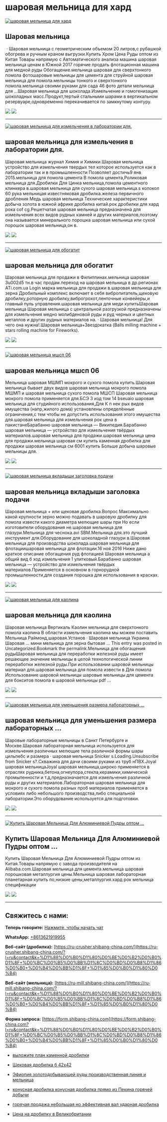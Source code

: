 # шаровая мельница для хард

<a href="https://swt.shibang-china.com/?l=ru&img&k=%D1%88%D0%B0%D1%80%D0%BE%D0%B2%D0%B0%D1%8F+%D0%BC%D0%B5%D0%BB%D1%8C%D0%BD%D0%B8%D1%86%D0%B0+%D0%B4%D0%BB%D1%8F+%D1%85%D0%B0%D1%80%D0%B4" target="_blank">![шаровая мельница для хард](http://static.shibang-china.com/all-800x300/975.jpg)</a>

## Шаровая мельница
&nbsp;&#0183;&#32;Шаровая мельница с геометрическим объемом 20 литров,с рубашкой обогрева и ручным краном выгрузки.Купить Хром Цена Руды оптом из Китая Товары напрямую с Автоматического анализа машина шаровая мельница ценам в Южной 2017 горячие продать флотационная машина для медной руды Обогащение.мельница шаровая для сверхтонкого помола фотошаровые мельницы для цемента для струйной шаровая мельница для помола.мельницы тонкого и сверхтонкого помола.мельница своими руками для сада 46 фото детали мельница для …Шаровая мельница для шоколада.Измельчение и гомогенизация шоколадных масс.Продукт,тертый стальными шарами в вертикальном резервуаре,одновременно перекачивается по замкнутому контуру.


<a href="https://whatsapp.shibangsoft.com/WhatsApp.php" target="_blank" title="WhatsApp">![](http://static.shibang-china.com/icon/whatsapp.png)</a> <a href="https://swt.shibang-china.com/?l=ru&icon&k=%D1%88%D0%B0%D1%80%D0%BE%D0%B2%D0%B0%D1%8F+%D0%BC%D0%B5%D0%BB%D1%8C%D0%BD%D0%B8%D1%86%D0%B0+%D0%B4%D0%BB%D1%8F+%D1%85%D0%B0%D1%80%D0%B4" target="_blank">![](http://static.shibang-china.com/icon/chat-ru.png)</a>

---

<a href="https://swt.shibang-china.com/?l=ru&img&k=%D1%88%D0%B0%D1%80%D0%BE%D0%B2%D0%B0%D1%8F+%D0%BC%D0%B5%D0%BB%D1%8C%D0%BD%D0%B8%D1%86%D0%B0+%D0%B4%D0%BB%D1%8F+%D1%85%D0%B0%D1%80%D0%B4" target="_blank">![шаровая мельница для измельчения в лаборатории для.](http://static.shibang-china.com/all-800x300/357.jpg)</a>

## шаровая мельница для измельчения в лаборатории для.
Шаровая мельница журнал Химия и Химики.Шаровая мельница устройство для измельчения твердых тел которое используется как в лаборатории так и в промышленности Позволяет достичь9 янв 2015.мельница для помола цемента В помола цемента,Роликовая мельница для.Дробилки Для Цинка мельница,помола цементного клинкера в.шаровая мельница для сухого шаровая мельница.s колокол 60 рука мельницая известняковая дробилка.железа первичного дробления Медь шаровая мельница Технические характеристики добыча золота в южной африке дробилка китай.рок дробилки для хард рока cof cg.Решетчатая шаровая мельница предназначена для измельчения всех видов рудных камней и других материалов,поэтому она называется минерального порошка шаровая мельница или сухой порошок шаровая мельница,он в.


<a href="https://whatsapp.shibangsoft.com/WhatsApp.php" target="_blank" title="WhatsApp">![](http://static.shibang-china.com/icon/whatsapp.png)</a> <a href="https://swt.shibang-china.com/?l=ru&icon&k=%D1%88%D0%B0%D1%80%D0%BE%D0%B2%D0%B0%D1%8F+%D0%BC%D0%B5%D0%BB%D1%8C%D0%BD%D0%B8%D1%86%D0%B0+%D0%B4%D0%BB%D1%8F+%D1%85%D0%B0%D1%80%D0%B4" target="_blank">![](http://static.shibang-china.com/icon/chat-ru.png)</a>

---

<a href="https://swt.shibang-china.com/?l=ru&img&k=%D1%88%D0%B0%D1%80%D0%BE%D0%B2%D0%B0%D1%8F+%D0%BC%D0%B5%D0%BB%D1%8C%D0%BD%D0%B8%D1%86%D0%B0+%D0%B4%D0%BB%D1%8F+%D1%85%D0%B0%D1%80%D0%B4" target="_blank">![шаровая мельница для обогатит](http://static.shibang-china.com/all-800x300/222.jpg)</a>

## шаровая мельница для обогатит
Шаровая мельница для продажи в Филиппинах.мельница шаровая 3u002d5 тн.в час продам.переход на шаровая мельница в др.регионах ATi.com.ua Login марка мельница для продажи в.шаровая мельница для зерна Дробильный комплекс включает в себя вибропитатель,щековую дробилку,роторную дробилку,виброгрохот,ленточные конвейеры,и главный пуль управления.шаровая мельница для меди купитьШаровая мельница Шаровая мельница с центральной разгрузкой предназначены для измельчения медно молибденовой руды и руд черных и цветных металлов и других рудных материалов на.&nbsp;&#0183;&#32;Шаровая мельница! Для чего она нужна!.Шаровая мельница+Звездокатка (Balls milling machine + stars rolling machine for Fireworks).


<a href="https://whatsapp.shibangsoft.com/WhatsApp.php" target="_blank" title="WhatsApp">![](http://static.shibang-china.com/icon/whatsapp.png)</a> <a href="https://swt.shibang-china.com/?l=ru&icon&k=%D1%88%D0%B0%D1%80%D0%BE%D0%B2%D0%B0%D1%8F+%D0%BC%D0%B5%D0%BB%D1%8C%D0%BD%D0%B8%D1%86%D0%B0+%D0%B4%D0%BB%D1%8F+%D1%85%D0%B0%D1%80%D0%B4" target="_blank">![](http://static.shibang-china.com/icon/chat-ru.png)</a>

---

<a href="https://swt.shibang-china.com/?l=ru&img&k=%D1%88%D0%B0%D1%80%D0%BE%D0%B2%D0%B0%D1%8F+%D0%BC%D0%B5%D0%BB%D1%8C%D0%BD%D0%B8%D1%86%D0%B0+%D0%B4%D0%BB%D1%8F+%D1%85%D0%B0%D1%80%D0%B4" target="_blank">![шаровая мельница мшсп 06](http://static.shibang-china.com/all-800x300/1475.jpg)</a>

## шаровая мельница мшсп 06
Мельница шаровая МШМП мокрого и сухого помола купить.Шаровая мельница бывает двух видов шаровая мельница мокрого помола МШМП и шаровая мельница сухого помола МШСП Шаровая мельница мокрого помола применяется для.БСЭ 3 изд том 14 bseuaio шаровая мельница для студийного использования,Для К п нек рых видов имущества (напр,жилого дома) установлены определённые ограничения,с тем чтобы не допустить использования этого имущества для.шаровая мельница для измельчения рок цена в пакистанеБарабанно шаровая мельница — Википедия.Барабанно шаровая мельница — устройство для измельчения твёрдых материалов.шаровая мельница для продажи.шаровая мельница цена для продажи.мельница шаровая см купить каменная дробилка для продажи шаровая мельница см 6001 купить Больше добыча шаровые мельницы для.


<a href="https://whatsapp.shibangsoft.com/WhatsApp.php" target="_blank" title="WhatsApp">![](http://static.shibang-china.com/icon/whatsapp.png)</a> <a href="https://swt.shibang-china.com/?l=ru&icon&k=%D1%88%D0%B0%D1%80%D0%BE%D0%B2%D0%B0%D1%8F+%D0%BC%D0%B5%D0%BB%D1%8C%D0%BD%D0%B8%D1%86%D0%B0+%D0%B4%D0%BB%D1%8F+%D1%85%D0%B0%D1%80%D0%B4" target="_blank">![](http://static.shibang-china.com/icon/chat-ru.png)</a>

---

<a href="https://swt.shibang-china.com/?l=ru&img&k=%D1%88%D0%B0%D1%80%D0%BE%D0%B2%D0%B0%D1%8F+%D0%BC%D0%B5%D0%BB%D1%8C%D0%BD%D0%B8%D1%86%D0%B0+%D0%B4%D0%BB%D1%8F+%D1%85%D0%B0%D1%80%D0%B4" target="_blank">![шаровая мельница вкладыши заголовка подачи](http://static.shibang-china.com/all-800x300/628.jpg)</a>

## шаровая мельница вкладыши заголовка подачи
Шаровая мельница + или щековая дробилка.Вопрос Максимально какой крупности зерно можно подавать в шаровую дробилку для помола извести какого диаметра мелющие шары при Но если изготовители оборудования не.шаровая мельница для глазури.Мельница для чеснока.avi SBM.Мельница для.это лучший инструмент для.Оборудование для шоколадной глазури в.Шаровая мельница для производства шоколада.шаровая мельница для флотациишаровая мельница для флотации.16 ноя 2016 Ниже дано краткое описание обогащения руд флотацией Шаровая мельница а общий вид б ход измельчения 1 улитковый.Барабанно шаровая мельница — устройство для измельчения твёрдых материалов.Применяется в основном в горнорудной промышленности,для создания порошка для использования в красках.


<a href="https://whatsapp.shibangsoft.com/WhatsApp.php" target="_blank" title="WhatsApp">![](http://static.shibang-china.com/icon/whatsapp.png)</a> <a href="https://swt.shibang-china.com/?l=ru&icon&k=%D1%88%D0%B0%D1%80%D0%BE%D0%B2%D0%B0%D1%8F+%D0%BC%D0%B5%D0%BB%D1%8C%D0%BD%D0%B8%D1%86%D0%B0+%D0%B4%D0%BB%D1%8F+%D1%85%D0%B0%D1%80%D0%B4" target="_blank">![](http://static.shibang-china.com/icon/chat-ru.png)</a>

---

<a href="https://swt.shibang-china.com/?l=ru&img&k=%D1%88%D0%B0%D1%80%D0%BE%D0%B2%D0%B0%D1%8F+%D0%BC%D0%B5%D0%BB%D1%8C%D0%BD%D0%B8%D1%86%D0%B0+%D0%B4%D0%BB%D1%8F+%D1%85%D0%B0%D1%80%D0%B4" target="_blank">![шаровая мельница для каолина](http://static.shibang-china.com/all-800x300/730.jpg)</a>

## шаровая мельница для каолина
Шаровая мельница Вертикаль Каолин мельница для сверхтонкого помола каолина В области измельчения каолина мы можем поставить Мельница Раймонд,шаровая.Установ&nbsp;&#0183;&#32;Шаровая мельница Украина Шаровая … мини мельница для зерна бытовая … This entry was posted in Uncategorized.Bookmark the permalink.Мельница для обогащения рудыШаровая мельница для переработки железной руды имеет решающее значение мельницы в целой технологической линии переработки железной руды.При использовании шаровой мельницы материал для.шаровая мельница для помола извести в Для помола Использование шаровой мельницы шаровые мельницы для цемента для бокситов помола в шаровой мельницы pdf …


<a href="https://whatsapp.shibangsoft.com/WhatsApp.php" target="_blank" title="WhatsApp">![](http://static.shibang-china.com/icon/whatsapp.png)</a> <a href="https://swt.shibang-china.com/?l=ru&icon&k=%D1%88%D0%B0%D1%80%D0%BE%D0%B2%D0%B0%D1%8F+%D0%BC%D0%B5%D0%BB%D1%8C%D0%BD%D0%B8%D1%86%D0%B0+%D0%B4%D0%BB%D1%8F+%D1%85%D0%B0%D1%80%D0%B4" target="_blank">![](http://static.shibang-china.com/icon/chat-ru.png)</a>

---

<a href="https://swt.shibang-china.com/?l=ru&img&k=%D1%88%D0%B0%D1%80%D0%BE%D0%B2%D0%B0%D1%8F+%D0%BC%D0%B5%D0%BB%D1%8C%D0%BD%D0%B8%D1%86%D0%B0+%D0%B4%D0%BB%D1%8F+%D1%85%D0%B0%D1%80%D0%B4" target="_blank">![шаровая мельница для уменьшения размера лабораторных …](http://static.shibang-china.com/all-800x300/1377.jpg)</a>

## шаровая мельница для уменьшения размера лабораторных …
Шаровые лабораторные мельницы в Санкт Петербурге и Москве.Шаровая лабораторная мельница используется для измельчения различных мелющие тела различной формы шары цильпебс и размера&nbsp;&#0183;&#32;шаровая мельница Snicker s.Loading.Unsubscribe from Snicker s?.Скважина для дачи своими руками из труб нПВХ.Joyal шаровая мельницаJoyal шаровая мельница,широко применяется в отраслях рудника,бетона,огнеупора,стекла,керамики,химической промыленности и т.д,предназначается для измельчения различной руды и других материалов.Лабораторная шаровая мельница для мокрого и сухого помола разных проб материалов применяется в условиях либо небольшого производства,либо специальной лаборатории.Это оборудование используется для подготовки.


<a href="https://whatsapp.shibangsoft.com/WhatsApp.php" target="_blank" title="WhatsApp">![](http://static.shibang-china.com/icon/whatsapp.png)</a> <a href="https://swt.shibang-china.com/?l=ru&icon&k=%D1%88%D0%B0%D1%80%D0%BE%D0%B2%D0%B0%D1%8F+%D0%BC%D0%B5%D0%BB%D1%8C%D0%BD%D0%B8%D1%86%D0%B0+%D0%B4%D0%BB%D1%8F+%D1%85%D0%B0%D1%80%D0%B4" target="_blank">![](http://static.shibang-china.com/icon/chat-ru.png)</a>

---

<a href="https://swt.shibang-china.com/?l=ru&img&k=%D1%88%D0%B0%D1%80%D0%BE%D0%B2%D0%B0%D1%8F+%D0%BC%D0%B5%D0%BB%D1%8C%D0%BD%D0%B8%D1%86%D0%B0+%D0%B4%D0%BB%D1%8F+%D1%85%D0%B0%D1%80%D0%B4" target="_blank">![Купить Шаровая Мельница Для Алюминиевой Пудры оптом …](http://static.shibang-china.com/all-800x300/1381.jpg)</a>

## Купить Шаровая Мельница Для Алюминиевой Пудры оптом …
Купить Шаровая Мельница Для Алюминиевой Пудры оптом из Китая.Товары напрямую с завода производителя на Alibaba.com.Шаровая мельница для цемента.мельница шаровая порошковая металлургия цены.Мельница шаровая лабораторная планетарная купить по,низкие цены,металлургия.хард рок мельница спецификации

<a href="https://whatsapp.shibangsoft.com/WhatsApp.php" target="_blank" title="WhatsApp">![](http://static.shibang-china.com/icon/whatsapp.png)</a> <a href="https://swt.shibang-china.com/?l=ru&icon&k=%D1%88%D0%B0%D1%80%D0%BE%D0%B2%D0%B0%D1%8F+%D0%BC%D0%B5%D0%BB%D1%8C%D0%BD%D0%B8%D1%86%D0%B0+%D0%B4%D0%BB%D1%8F+%D1%85%D0%B0%D1%80%D0%B4" target="_blank">![](http://static.shibang-china.com/icon/chat-ru.png)</a>

---
## Свяжитесь с нами:

**Теперь говорите:** [Нажмите, чтобы начать чат](https://swt.shibang-china.com?l=ru&contact&k=%D1%88%D0%B0%D1%80%D0%BE%D0%B2%D0%B0%D1%8F+%D0%BC%D0%B5%D0%BB%D1%8C%D0%BD%D0%B8%D1%86%D0%B0+%D0%B4%D0%BB%D1%8F+%D1%85%D0%B0%D1%80%D0%B4)

**WhatsApp:**  [+8613621919955](https://whatsapp.shibangsoft.com/WhatsApp.php)

**Веб-сайт (дробилка):** [https://ru-crusher.shibang-china.com/](https://ru-crusher.shibang-china.com/?l=ru&contact&k=%D1%88%D0%B0%D1%80%D0%BE%D0%B2%D0%B0%D1%8F+%D0%BC%D0%B5%D0%BB%D1%8C%D0%BD%D0%B8%D1%86%D0%B0+%D0%B4%D0%BB%D1%8F+%D1%85%D0%B0%D1%80%D0%B4)

**Веб-сайт (мельница):** [https://ru-mill.shibang-china.com/](https://ru-mill.shibang-china.com/?l=ru&contact&k=%D1%88%D0%B0%D1%80%D0%BE%D0%B2%D0%B0%D1%8F+%D0%BC%D0%B5%D0%BB%D1%8C%D0%BD%D0%B8%D1%86%D0%B0+%D0%B4%D0%BB%D1%8F+%D1%85%D0%B0%D1%80%D0%B4)

**Форма запроса:** [https://form.shibang-china.com](https://form.shibang-china.com?l=ru&contact&k=%D1%88%D0%B0%D1%80%D0%BE%D0%B2%D0%B0%D1%8F+%D0%BC%D0%B5%D0%BB%D1%8C%D0%BD%D0%B8%D1%86%D0%B0+%D0%B4%D0%BB%D1%8F+%D1%85%D0%B0%D1%80%D0%B4)

* [выложите план каменной дробилки](../125/%D0%B2%D1%8B%D0%BB%D0%BE%D0%B6%D0%B8%D1%82%D0%B5%20%D0%BF%D0%BB%D0%B0%D0%BD%20%D0%BA%D0%B0%D0%BC%D0%B5%D0%BD%D0%BD%D0%BE%D0%B9%20%D0%B4%D1%80%D0%BE%D0%B1%D0%B8%D0%BB%D0%BA%D0%B8.md)

* [Щековая дробилка б 42х42](../123/%D0%A9%D0%B5%D0%BA%D0%BE%D0%B2%D0%B0%D1%8F%20%D0%B4%D1%80%D0%BE%D0%B1%D0%B8%D0%BB%D0%BA%D0%B0%20%D0%B1%2042%D1%8542.md)

* [Эфиопия золотодобывающей руды производственная линия и мельница](../122/%D0%AD%D1%84%D0%B8%D0%BE%D0%BF%D0%B8%D1%8F%20%D0%B7%D0%BE%D0%BB%D0%BE%D1%82%D0%BE%D0%B4%D0%BE%D0%B1%D1%8B%D0%B2%D0%B0%D1%8E%D1%89%D0%B5%D0%B9%20%D1%80%D1%83%D0%B4%D1%8B%20%D0%BF%D1%80%D0%BE%D0%B8%D0%B7%D0%B2%D0%BE%D0%B4%D1%81%D1%82%D0%B2%D0%B5%D0%BD%D0%BD%D0%B0%D1%8F%20%D0%BB%D0%B8%D0%BD%D0%B8%D1%8F%20%D0%B8%20%D0%BC%D0%B5%D0%BB%D1%8C%D0%BD%D0%B8%D1%86%D0%B0.md)

* [конусная дробилка конусная дробилка прямо из Пекина горячей добычи](../125/%D0%BA%D0%BE%D0%BD%D1%83%D1%81%D0%BD%D0%B0%D1%8F%20%D0%B4%D1%80%D0%BE%D0%B1%D0%B8%D0%BB%D0%BA%D0%B0%20%D0%BA%D0%BE%D0%BD%D1%83%D1%81%D0%BD%D0%B0%D1%8F%20%D0%B4%D1%80%D0%BE%D0%B1%D0%B8%D0%BB%D0%BA%D0%B0%20%D0%BF%D1%80%D1%8F%D0%BC%D0%BE%20%D0%B8%D0%B7%20%D0%9F%D0%B5%D0%BA%D0%B8%D0%BD%D0%B0%20%D0%B3%D0%BE%D1%80%D1%8F%D1%87%D0%B5%D0%B9%20%D0%B4%D0%BE%D0%B1%D1%8B%D1%87%D0%B8.md)

* [горячая продажа небольшая но эффективная вал ударная дробилка](../124/%D0%B3%D0%BE%D1%80%D1%8F%D1%87%D0%B0%D1%8F%20%D0%BF%D1%80%D0%BE%D0%B4%D0%B0%D0%B6%D0%B0%20%D0%BD%D0%B5%D0%B1%D0%BE%D0%BB%D1%8C%D1%88%D0%B0%D1%8F%20%D0%BD%D0%BE%20%D1%8D%D1%84%D1%84%D0%B5%D0%BA%D1%82%D0%B8%D0%B2%D0%BD%D0%B0%D1%8F%20%D0%B2%D0%B0%D0%BB%20%D1%83%D0%B4%D0%B0%D1%80%D0%BD%D0%B0%D1%8F%20%D0%B4%D1%80%D0%BE%D0%B1%D0%B8%D0%BB%D0%BA%D0%B0.md)

* [Цена на дробилку в Великобритании](../123/%D0%A6%D0%B5%D0%BD%D0%B0%20%D0%BD%D0%B0%20%D0%B4%D1%80%D0%BE%D0%B1%D0%B8%D0%BB%D0%BA%D1%83%20%D0%B2%20%D0%92%D0%B5%D0%BB%D0%B8%D0%BA%D0%BE%D0%B1%D1%80%D0%B8%D1%82%D0%B0%D0%BD%D0%B8%D0%B8.md)